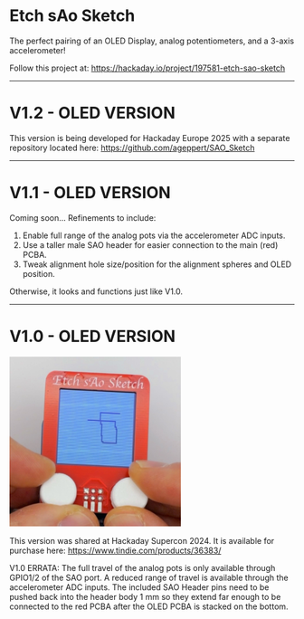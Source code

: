 # Etch sAo Sketch

The perfect pairing of an OLED Display, analog potentiometers, and a 3-axis accelerometer!

Follow this project at: https://hackaday.io/project/197581-etch-sao-sketch

-------------

# V1.2 - OLED VERSION

This version is being developed for Hackaday Europe 2025 with a separate repository located here: https://github.com/ageppert/SAO_Sketch

-------------

# V1.1 - OLED VERSION

Coming soon... Refinements to include:
1) Enable full range of the analog pots via the accelerometer ADC inputs.
2) Use a taller male SAO header for easier connection to the main (red) PCBA.
3) Tweak alignment hole size/position for the alignment spheres and OLED position.

Otherwise, it looks and functions just like V1.0.

-------------

# V1.0 - OLED VERSION

<img src="Images/Etch sAo Sketch Thumbnail crop center.jpeg" height="300">

This version was shared at Hackaday Supercon 2024. It is available for purchase here: https://www.tindie.com/products/36383/

V1.0 ERRATA: The full travel of the analog pots is only available through GPIO1/2 of the SAO port. A reduced range of travel is available through the accelerometer ADC inputs. The included SAO Header pins need to be pushed back into the header body 1 mm so they extend far enough to be connected to the red PCBA after the OLED PCBA is stacked on the bottom.
